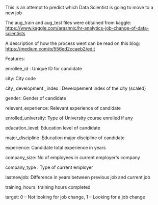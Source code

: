 This is an attempt to predict which Data Scientist is going to move to a new job

The aug_train and aug_test files were obtained from kaggle: https://www.kaggle.com/arashnic/hr-analytics-job-change-of-data-scientists

A description of how the process went can be read on this blog: https://medium.com/p/556ed2ccaeb2/edit

Features:

enrollee_id : Unique ID for candidate

city: City code

city_ development _index : Developement index of the city (scaled)

gender: Gender of candidate

relevent_experience: Relevant experience of candidate

enrolled_university: Type of University course enrolled if any

education_level: Education level of candidate

major_discipline :Education major discipline of candidate

experience: Candidate total experience in years

company_size: No of employees in current employer's company

company_type : Type of current employer

lastnewjob: Difference in years between previous job and current job

training_hours: training hours completed

target: 0 – Not looking for job change, 1 – Looking for a job change

